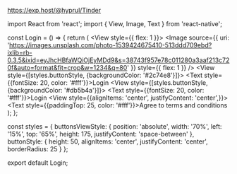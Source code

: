 https://exp.host/@hyprul/Tinder

import React from 'react';
import { View, Image, Text } from 'react-native';

const Login = () => {
  return (
    <View style={{ flex: 1 }}>
      <Image
        source={{ uri: 'https://images.unsplash.com/photo-1539424675410-513ddd709ebd?ixlib=rb-0.3.5&ixid=eyJhcHBfaWQiOjEyMDd9&s=38743f957e78c011280a3aaf213c720f&auto=format&fit=crop&w=1234&q=80' }}
        style={{ flex: 1 }}
      />
      <View style={styles.buttonsViewStyle}>
        <View style={[styles.buttonStyle, {backgroundColor: '#2c74e8'}]}>
          <Text style={{fontSize: 20, color: '#fff'}}>Login</Text>
        </View>
        <View style={[styles.buttonStyle, {backgroundColor: '#db5b4a'}]}>
          <Text style={{fontSize: 20, color: '#fff'}}>Login</Text>
        </View>
        <View style={{alignItems: 'center', justifyContent: 'center',}}><Text style={{paddingTop: 25, color: '#fff'}}>Agree to terms and conditions</Text></View>
      </View>
    </View>
  );
};

const styles = {
  buttonsViewStyle: {
    position: 'absolute',
    width: '70%',
    left: '15%',
    top: '65%',
    height: 175,
    justifyContent: 'space-between'
  },
  buttonStyle: {
    height: 50,
    alignItems: 'center',
    justifyContent: 'center',
    borderRadius: 25
  }
};

export default Login;
